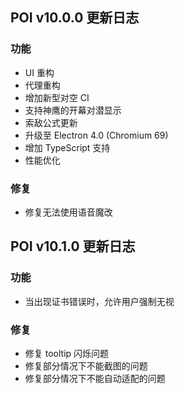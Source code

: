 ## POI v10.0.0 更新日志
### 功能
- UI 重构
- 代理重构
- 增加新型对空 CI
- 支持神鹰的开幕对潜显示
- 索敌公式更新
- 升级至 Electron 4.0 (Chromium 69)
- 增加 TypeScript 支持
- 性能优化
### 修复
- 修复无法使用语音魔改

## POI v10.1.0 更新日志
### 功能
- 当出现证书错误时，允许用户强制无视

### 修复
- 修复 tooltip 闪烁问题
- 修复部分情况下不能截图的问题
- 修复部分情况下不能自动适配的问题
